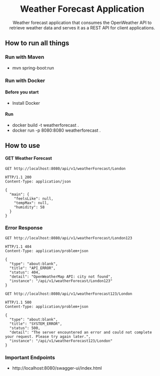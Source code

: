 <div align="center">

# Weather Forecast Application


Weather forecast application that consumes the OpenWeather API to retrieve weather data and serves it as a REST API for client applications.
</div>

## How to run all things
### Run with Maven
*  mvn spring-boot:run

### Run with Docker
#### Before you start
* Install Docker
#### Run
* docker build -t weatherforecast .
* docker run -p 8080:8080 weatherforecast .

## How to use
#### GET Weather Forecast
```
GET http://localhost:8080/api/v1/weatherForecast/London

HTTP/1.1 200 
Content-Type: application/json

{
  "main": {
    "feelsLike": null,
    "tempMax": null,
    "humidity": 58
  }
}
```

### Error Response

```
GET http://localhost:8080/api/v1/weatherForecast/London123

HTTP/1.1 404 
Content-Type: application/problem+json

{
  "type": "about:blank",
  "title": "API_ERROR",
  "status": 404,
  "detail": "OpenWeatherMap API: city not found",
  "instance": "/api/v1/weatherForecast/London123"
}
```

```
GET http://localhost:8080/api/v1/weatherForecast123/London

HTTP/1.1 500 
Content-Type: application/problem+json

{
  "type": "about:blank",
  "title": "SYSTEM_ERROR",
  "status": 500,
  "detail": "The server encountered an error and could not complete your request. Please try again later.",
  "instance": "/api/v1/weatherForecast123/London"
}
```

### Important Endpoints
* http://localhost:8080/swagger-ui/index.html
